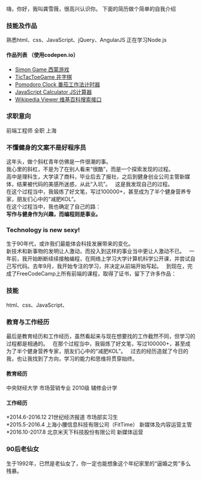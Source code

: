 嗨，你好，我叫龚雪薇，很高兴认识你。
下面的简历做个简单的自我介绍

### 技能及作品
熟悉html、css、JavaScript、jQuery、AngularJS
正在学习Node.js

#### 作品列表  （使用codepen.io）  

* [Simon Game 西蒙游戏](https://codepen.io/echogong/full/mxerYy/)
* [TicTacToeGame 井字棋](https://codepen.io/echogong/full/yKLRLZ/)
* [Pomodoro Clock 番茄工作法计时器](https://codepen.io/echogong/full/OQeEyG/)
* [JavaScript Calculator JS计算器](https://codepen.io/echogong/full/oEEyOz/)
* [Wikipedia Viewer 维基百科搜索接口](https://codepen.io/echogong/full/KZOVER/)


### 求职意向
前端工程师
全职
上海

### 不懂健身的文案不是好程序员  
这年头，做个斜杠青年仿佛是一件很潮的事。  
我心里的斜杠，不是为了在别人看来“很酷”，而是一个探索发现的过程。  
高中是理科生，大学读了商科，毕业后去了报社，之后到健身创业公司主管新媒体，结果被代码的美感所迷惑，从此“入坑”。  
这是我发现自己的过程。  
在这个过程当中，我锻炼了好文笔，写过100000+，甚至成为了半个健身营养专家，朋友们心中的“减肥KOL”。  
在这个过程当中，我也确定了自己的路：  
**写作与健身作为兴趣，而编程则是事业。**
   
### Technology is new sexy!
生于90年代，或许我们最能体会科技发展带来的变化。  
新技术和新事物的发明让人激动，而投入到这样的事业当中更让人激动不已。  
一年前，我开始断断续续接触编程，在网络上学习大学计算机科学公开课，并尝试自己写代码。去年9月，我开始专注的学习，并决定从前端开始写起。  
到现在，完成了FreeCodeCamp上所有前端的课程，取得了证书，留下了许多作品：
  
  

### 技能
html、css、JavaScript、

### 教育与工作经历

最后是教育经历和工作经历，虽然看起来与现在想要找的工作截然不同，但学习的过程都是相通的。  
在那个过程当中，我锻炼了好文笔，写过100000+，甚至成为了半个健身营养专家，朋友们心中的“减肥KOL”。  
过去的经历造就了今日的我，也让我找到了方向，学习的能力和思维将贯穿始终。


#### 教育经历
中央财经大学 市场营销专业 2010级 辅修会计学

#### 工作经历
*2014.6-2016.12 21世纪经济报道 市场部实习生  
*2015.5-2016.4 上海小腰信息科技有限公司（FitTime） 新媒体及内容运营主管  
*2016.10-2017.8 北京米天下科技股份有限公司 新媒体运营

### 90后老仙女
生于1992年，已然是老仙女了，你一定也能想象这个年纪家里的“逼婚之势”多么残暴。

